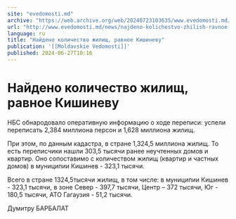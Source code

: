 ```yaml
---
site: "evedomosti.md"
archive: "https://web.archive.org/web/20240723103635/www.evedomosti.md/news/najdeno-kolichestvo-zhilish-ravnoe-kishinevu"
url: "http://www.evedomosti.md/news/najdeno-kolichestvo-zhilish-ravnoe-kishinevu"
language: ru
title: "Найдено количество жилищ, равное Кишиневу"
publication: '[[Moldavskie Vedomosti]]'
published: 2024-06-27T10:16
---
```


# Найдено количество жилищ, равное Кишиневу

НБС обнародовало оперативную информацию о ходе переписи: успели переписать 2,384 миллиона персон и 1,628 миллиона жилищ.

При этом, по данным кадастра, в стране 1,324,5 миллиона жилищ. То есть переписчики нашли 303,5 тысячи ранее неучтенных домов и квартир. Оно сопоставимо с количеством жилищ (квартир и частных домов) в муниципии Кишинев - 323,1 тысячи.

Всего в стране 1324,5тысячи жилищ, в том числе: в муниципии Кишинев - 323,1 тысячи, в зоне Север - 397,7 тысячи, Центр – 372 тысячи, Юг - 180,5 тысячи, АТО Гагаузия - 51,2 тысячи.

Думитру БАРБАЛАТ